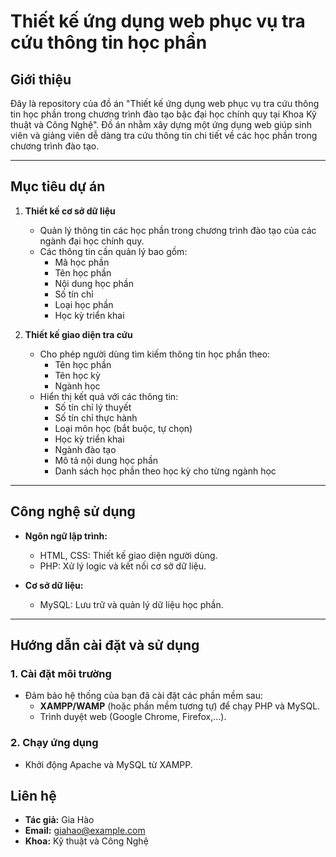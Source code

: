 # Thiết kế ứng dụng web phục vụ tra cứu thông tin học phần

## Giới thiệu

Đây là repository của đồ án "Thiết kế ứng dụng web phục vụ tra cứu thông tin học phần trong chương trình đào tạo bậc đại học chính quy tại Khoa Kỹ thuật và Công Nghệ". Đồ án nhằm xây dựng một ứng dụng web giúp sinh viên và giảng viên dễ dàng tra cứu thông tin chi tiết về các học phần trong chương trình đào tạo.

---

## Mục tiêu dự án

1. **Thiết kế cơ sở dữ liệu**
   - Quản lý thông tin các học phần trong chương trình đào tạo của các ngành đại học chính quy.
   - Các thông tin cần quản lý bao gồm:
     - Mã học phần
     - Tên học phần
     - Nội dung học phần
     - Số tín chỉ
     - Loại học phần
     - Học kỳ triển khai

2. **Thiết kế giao diện tra cứu**
   - Cho phép người dùng tìm kiếm thông tin học phần theo:
     - Tên học phần
     - Tên học kỳ
     - Ngành học
   - Hiển thị kết quả với các thông tin:
     - Số tín chỉ lý thuyết
     - Số tín chỉ thực hành
     - Loại môn học (bắt buộc, tự chọn)
     - Học kỳ triển khai
     - Ngành đào tạo
     - Mô tả nội dung học phần
     - Danh sách học phần theo học kỳ cho từng ngành học

---

## Công nghệ sử dụng

- **Ngôn ngữ lập trình:**
  - HTML, CSS: Thiết kế giao diện người dùng.
  - PHP: Xử lý logic và kết nối cơ sở dữ liệu.

- **Cơ sở dữ liệu:**
  - MySQL: Lưu trữ và quản lý dữ liệu học phần.

---

## Hướng dẫn cài đặt và sử dụng

### 1. Cài đặt môi trường
- Đảm bảo hệ thống của bạn đã cài đặt các phần mềm sau:
  - **XAMPP/WAMP** (hoặc phần mềm tương tự) để chạy PHP và MySQL.
  - Trình duyệt web (Google Chrome, Firefox,...).

### 2. Chạy ứng dụng
- Khởi động Apache và MySQL từ XAMPP.
 
## Liên hệ
- **Tác giả:** Gia Hào
- **Email:** giahao@example.com
- **Khoa:** Kỹ thuật và Công Nghệ
